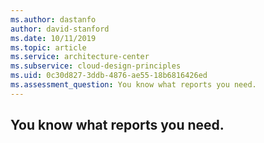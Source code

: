 ```yaml
---
ms.author: dastanfo
author: david-stanford
ms.date: 10/11/2019
ms.topic: article
ms.service: architecture-center
ms.subservice: cloud-design-principles
ms.uid: 0c30d827-3ddb-4876-ae55-18b6816426ed
ms.assessment_question: You know what reports you need.
---
```

## You know what reports you need.


